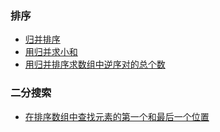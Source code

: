 ### 排序
- [归并排序](src/sort/mergeSort.js)
- [用归并求小和](src/sort/sumOfLowerNumber.js)
- [用归并排序求数组中逆序对的总个数](src/sort/reversed-pair-offer-51.js)
### 二分搜索
- [在排序数组中查找元素的第一个和最后一个位置](src/binarySearch/code_34.js)
